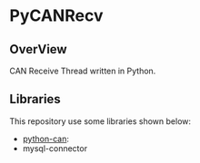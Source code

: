 # PyCANRecv

## OverView

CAN Receive Thread written in Python.

## Libraries

This repository use some libraries shown below:

 * [python-can](https://github.com/hardbyte/python-can):  
 * mysql-connector
